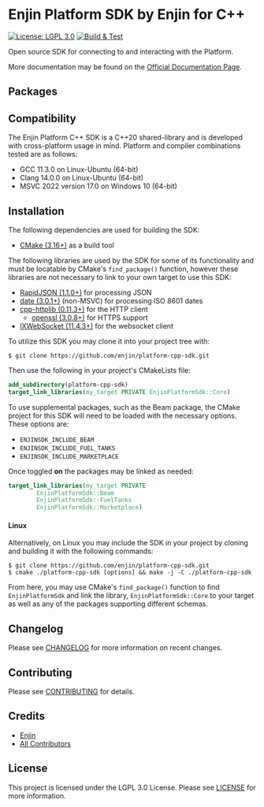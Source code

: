 # Enjin Platform SDK by Enjin for C++

[![License: LGPL 3.0](https://img.shields.io/badge/license-LGPL_3.0-purple)](https://opensource.org/license/lgpl-3-0/)
[![Build & Test](https://github.com/enjin/platform-cpp-sdk/actions/workflows/Build%20&%20Test.yml/badge.svg?branch=master)](https://github.com/enjin/platform-cpp-sdk/actions/workflows/Build%20&%20Test.yml)

Open source SDK for connecting to and interacting with the Platform.

More documentation may be found on the [Official Documentation Page](https://docs.enjin.io/).

## Packages

## Compatibility

The Enjin Platform C++ SDK is a C++20 shared-library and is developed with cross-platform usage in mind. Platform and
compiler combinations tested are as follows:

* GCC 11.3.0 on Linux-Ubuntu (64-bit)
* Clang 14.0.0 on Linux-Ubuntu (64-bit)
* MSVC 2022 version 17.0 on Windows 10 (64-bit)

## Installation

The following dependencies are used for building the SDK:

* [CMake (3.16+)](https://cmake.org/) as a build tool

The following libraries are used by the SDK for some of its functionality and must be locatable by CMake's
`find_package()` function, however these libraries are not necessary to link to your own target to use this SDK:

* [RapidJSON (1.1.0+)](https://github.com/Tencent/rapidjson) for processing JSON
* [date (3.0.1+)](https://github.com/HowardHinnant/date) (non-MSVC) for processing ISO 8601 dates
* [cpp-httplib (0.11.3+)](https://github.com/yhirose/cpp-httplib) for the HTTP client
    * [openssl (3.0.8+)](https://github.com/openssl/openssl) for HTTPS support
* [IXWebSocket (11.4.3+)](https://github.com/machinezone/IXWebSocket) for the websocket client

To utilize this SDK you may clone it into your project tree with:

```console
$ git clone https://github.com/enjin/platform-cpp-sdk.git
```

Then use the following in your project's CMakeLists file:

```cmake
add_subdirectory(platform-cpp-sdk)
target_link_libraries(my_target PRIVATE EnjinPlatformSdk::Core)
```

To use supplemental packages, such as the Beam package, the CMake project for this SDK will need to be loaded with the
necessary options. These options are:

* `ENJINSDK_INCLUDE_BEAM`
* `ENJINSDK_INCLUDE_FUEL_TANKS`
* `ENJINSDK_INCLUDE_MARKETPLACE`

Once toggled **on** the packages may be linked as needed:

```cmake
target_link_libraries(my_target PRIVATE
        EnjinPlatformSdk::Beam
        EnjinPlatformSdk::FuelTanks
        EnjinPlatformSdk::Marketplace)
```

#### Linux

Alternatively, on Linux you may include the SDK in your project by cloning and building it with the following commands:

```console
$ git clone https://github.com/enjin/platform-cpp-sdk.git
$ cmake ./platform-cpp-sdk [options] && make -j -C ./platform-cpp-sdk
```

From here, you may use CMake's `find_package()` function to find `EnjinPlatformSdk` and link the library,
`EnjinPlatformSdk::Core` to your target as well as any of the packages supporting different schemas.

## Changelog

Please see [CHANGELOG](https://github.com/enjin/platform-csharp-sdk/blob/master/CHANGELOG.md) for more information on
recent changes.

## Contributing

Please see [CONTRIBUTING](https://github.com/enjin/platform-csharp-sdk/blob/master/CONTRIBUTING.md) for details.

## Credits

* [Enjin](https://enjin.io)
* [All Contributors](https://github.com/enjin/platform-csharp-sdk/contributors)

## License

This project is licensed under the LGPL 3.0 License. Please
see [LICENSE](https://github.com/enjin/platform-csharp-sdk/blob/master/LICENSE) for more information.
